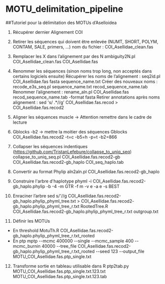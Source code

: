 # MOTU_delimitation_pipeline

##Tutoriel pour la délimitation des MOTUs d’Aselloidea

1) Récupérer dernier Alignement COI

2) Retirer les séquences qui doivent être enlevée (NUMT, SHORT, POLYM, CONTAM, SALE, primers, ...)
nom du fichier : COI_Asellidae_clean.fas

3) Remplacer les X dans l’alignement par des N
ambiguity2N.pl COI_Asellidae_clean.fas COI_Asellidae.fas

4) Renommer les séquences (sinon noms trop long, non acceptés dans certains logiciels ensuite)
Récupérer les noms de l’alignement :
seq2id.pl COI_Asellidae.fas fasta sequence_name.txt
Créer des nouveaux noms :
recode_e3s_seq.pl sequence_name.txt recod_sequence_name.tab
Renommer l’alignement :
rename_aln.pl COI_Asellidae.fas recod_sequence_name.tab -format fasta
Retirer annotations après noms alignement :
sed 's/ .*//g' COI_Asellidae.fas.recod > COI_Asellidae.fas.recod2

5) Aligner les séquences
muscle
→ Attention remettre dans le cadre de lecture

6) Gblocks
-b2 → mettre la moitier des séquences
Gblocks COI_Asellidae.fas.recod2 -t=c -b5=h -p=t -b2=866

7) Collapser les séquences indentiques (https://github.com/TristanLefebure/collapse_to_uniq_seq)
collapse_to_uniq_seq.pl COI_Asellidae.fas.recod2-gb COI_Asellidae.fas.recod2-gb_haplo COI_seq_haplo.tab

8) Convertir au format Phylip
aln2aln.pl COI_Asellidae.fas.recod2-gb_haplo

9) Construire l'arbre d'haplotype
phyml -i COI_Asellidae.fas.recod2-gb_haplo.phylip -b -4 -m GTR -f m -v e -a e -s BEST

10) Enraciner l’arbre
sed s/\'//g COI_Asellidae.fas.recod2-gb_haplo.phylip_phyml_tree.txt > COI_Asellidae.fas.recod2-
gb_haplo.phylip_phyml_tree_r.txt
RootedTree.R COI_Asellidae.fas.recod2-gb_haplo.phylip_phyml_tree_r.txt outgroup.txt

11) Définir les MOTUs
- En threshold
MotuTh.R COI_Asellidae.fas.recod2-gb_haplo.phylip_phyml_tree_r.txt_rooted
- En ptp
mptp --mcmc 400000 --single --mcmc_sample 400 --mcmc_burnin 40000 --tree_file
COI_Asellidae.fas.recod2-gb_haplo.phylip_phyml_tree_r.txt_rooted --seed 123 --output_file
MOTU_COI_Asellidae.fas.ptp_single.txt

12) Transforme sortie en tableau utilisable dans R
ptp2tab.py MOTU_COI_Asellidae.fas.ptp_single.txt.123.txt MOTU_COI_Asellidae.fas.ptp_single.txt.123.tab
